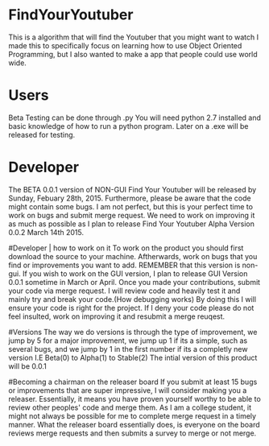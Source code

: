 
# FindYourYoutuber
This is a algorithm that will find the Youtuber that you might want to watch
I made this to specifically focus on learning how to use Object Oriented Programming, but I also wanted to make a app that people could use world wide. 
# Users 
Beta Testing can be done through .py You will need python 2.7 installed and basic knowledge of how to run a python program. Later on a .exe will be released for testing. 

# Developer 
The BETA 0.0.1 version of NON-GUI Find Your Youtuber will be released by Sunday, Febuary 28th, 2015. Furthermore, please be aware that the code might contain some bugs. I am not perfect, but this is your perfect time to work on bugs and submit merge request. We need to work on improving it as much as possible as I plan to release Find Your Youtuber Alpha Version 0.0.2 March 14th 2015. 

#Developer | how to work on it
To work on the product you should first download the source to your machine. Aftherwards, work on bugs that you find or improvements you want to add. REMEMBER that this version is non-gui. If you wish to work on the GUI version, I plan to release GUI Version 0.0.1 sometime in March or April. Once you made your contributions, submit your code via merge request. I will review code and heavily test it and mainly try and break your code.(How debugging works)  By doing this I will ensure your code is right for the project. If I deny your code please do not feel insulted, work on improving it and resubmit a merge reuqest. 

#Versions 
The way we do versions is through the type of improvement, we jump by 5 for a major improvement, we jump up 1 if its a simple, such as several bugs, and we jump by 1 in the first number if its a completly new version I.E Beta(0) to Alpha(1) to Stable(2) The intial version of this product will be 0.0.1

#Becoming a chairman on the releaser board
If you submit at least 15 bugs or improvements that are super impressive, I will consider making you a releaser. Essentially, it means you have proven yourself worthy to be able to review other peoples' code and merge them. As I am a college student, it might not always be possible for me to complete merge request in a timely manner. What the releaser board essentially does, is everyone on the board reviews merge requests and then submits a survey to merge or not merge.
